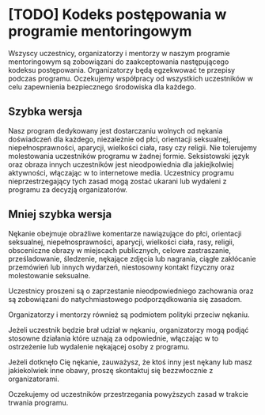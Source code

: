 # [TODO] Kodeks postępowania w programie mentoringowym

Wszyscy uczestnicy, organizatorzy i mentorzy w naszym programie mentoringowym są zobowiązani do zaakceptowania następującego kodeksu postępowania. Organizatorzy będą egzekwować te przepisy podczas programu. Oczekujemy współpracy od wszystkich uczestników w celu zapewnienia bezpiecznego środowiska dla każdego.

## Szybka wersja

Nasz program dedykowany jest dostarczaniu wolnych od nękania doświadczeń dla każdego, niezależnie od płci, orientacji seksualnej, niepełnosprawności, aparycji, wielkości ciała, rasy czy religii. Nie tolerujemy molestowania uczestników programu w żadnej formie. Seksistowski język oraz obraza innych uczestników jest nieodpowiednia dla jakiejkolwiej aktywności, włączając w to internetowe media. Uczestnicy programu nieprzestrzegający tych zasad mogą zostać ukarani lub wydaleni z programu za decyzją organizatorów.

## Mniej szybka wersja

Nękanie obejmuje obraźliwe komentarze nawiązujące do płci, orientacji seksualnej, niepełnosprawności, aparycji, wielkości ciała, rasy, religii, obsceniczne obrazy w miejscach publicznych, celowe zastraszanie, prześladowanie, śledzenie, nękające zdjęcia lub nagrania, ciągłe zakłócanie przemówień lub innych wydarzeń, niestosowny kontakt fizyczny oraz molestowanie seksualne.

Uczestnicy proszeni są o zaprzestanie nieodpowiedniego zachowania oraz są zobowiązani do natychmiastowego podporządkowania się zasadom.

Organizatorzy i mentorzy również są podmiotem polityki przeciw nękaniu.

Jeżeli uczestnik będzie brał udział w nękaniu, organizatorzy mogą podjąć stosowne działania które uznają za odpowiednie, włączając w to ostrzeżenie lub wydalenie nękającej osoby z programu.

Jeżeli dotknęło Cię nękanie, zauważysz, że ktoś inny jest nękany lub masz jakiekolwiek inne obawy, proszę skontaktuj się bezzwłocznie z organizatorami.

Oczekujemy od uczestników przestrzegania powyższych zasad w trakcie trwania programu.